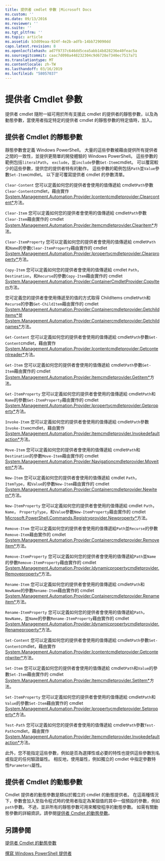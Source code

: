 ```yaml
---
title: 提供者 cmdlet 參數 |Microsoft Docs
ms.custom: ''
ms.date: 09/13/2016
ms.reviewer: ''
ms.suite: ''
ms.tgt_pltfrm: ''
ms.topic: article
ms.assetid: b3d09eaa-924f-4e2b-adfb-14bb729090dd
caps.latest.revision: 8
ms.openlocfilehash: ad7f9737c646dd5cea5abb14b828236e40feac5a
ms.sourcegitcommit: caac7d098a448232304c9d6728e7340ec7517a71
ms.translationtype: MT
ms.contentlocale: zh-TW
ms.lasthandoff: 03/16/2019
ms.locfileid: "58057037"
---
```

# <a name="provider-cmdlet-parameters"></a>提供者 Cmdlet 參數

提供者 cmdlet 隨附一組可用於所有支援此 cmdlet 的提供者的靜態參數，以及為動態參數，當使用者指定特定的提供者 cmdlet 的靜態參數的特定值時，加入。

## <a name="provider-cmdlet-static-parameters"></a>提供者 Cmdlet 的靜態參數

靜態參數會定義 Windows PowerShell。 大量的這些參數被藉由提供所有提供者之間的一致性，並提供更簡單的開發體驗的 Windows PowerShell。 這些參數的範例包括`literalPath`， `exclude`，並`include`參數`Get-Item`cmdlet。 可以覆寫較少的這些參數，提供您的提供者特有的動作。 這些參數的範例包括`Path`並`Value`參數`Set-Item`cmdlet。 以下是可覆寫提供者 cmdlet 的參數清單。

`Clear-Content` 您可以定義如何您的提供者會使用的值傳遞給 cmdlet`Path`參數`Clear-Content`cmdlet，藉由實作[System.Management.Automation.Provider.Icontentcmdletprovider.Clearcontent*](/dotnet/api/System.Management.Automation.Provider.IContentCmdletProvider.ClearContent)方法。

`Clear-Item` 您可以定義如何您的提供者會使用的值傳遞給 cmdlet`Path`參數`Clear-Item`藉由實作的 cmdlet [System.Management.Automation.Provider.Itemcmdletprovider.Clearitem*](/dotnet/api/System.Management.Automation.Provider.ItemCmdletProvider.ClearItem)方法。

`Clear-ItemProperty` 您可以定義如何您的提供者會使用的值傳遞給 cmdlet`Path`和`Name`的參數`Clear-ItemProperty`藉由實作的 cmdlet [System.Management.Automation.Provider.Ipropertycmdletprovider.Clearproperty*](/dotnet/api/System.Management.Automation.Provider.IPropertyCmdletProvider.ClearProperty)方法。

`Copy-Item` 您可以定義如何您的提供者會使用的值傳遞給 cmdlet `Path`， `Destination`，和`Recurse`的參數`Copy-Item`藉由實作的 cmdlet [System.Management.Automation.Provider.ContainerCmdletProvider.CopyItem](/dotnet/api/System.Management.Automation.Provider.ContainerCmdletProvider.CopyItem)方法。

您可定義您的提供者會使用傳遞至的值的方式取得 ChildItems cmdlet`Path`和`Recurse`的參數`Get-ChildItem`藉由實作的 cmdlet [System.Management.Automation.Provider.Containercmdletprovider.Getchilditems*](/dotnet/api/System.Management.Automation.Provider.ContainerCmdletProvider.GetChildItems)並[System.Management.Automation.Provider.Containercmdletprovider.Getchildnames*](/dotnet/api/System.Management.Automation.Provider.ContainerCmdletProvider.GetChildNames)方法。

`Get-Content` 您可以定義如何您的提供者會使用的值傳遞給 cmdlet`Path`參數`Get-Content`cmdlet，藉由實作[System.Management.Automation.Provider.Icontentcmdletprovider.Getcontentreader*](/dotnet/api/System.Management.Automation.Provider.IContentCmdletProvider.GetContentReader)方法。

`Get-Item` 您可以定義如何您的提供者會使用的值傳遞給 cmdlet`Path`參數`Get-Item`藉由實作的 cmdlet [System.Management.Automation.Provider.Itemcmdletprovider.Getitem*](/dotnet/api/System.Management.Automation.Provider.ItemCmdletProvider.GetItem)方法。

`Get-ItemProperty` 您可以定義如何您的提供者會使用的值傳遞給 cmdlet`Path`和`Name`的參數`Get-ItemProperty`藉由實作的 cmdlet [System.Management.Automation.Provider.Ipropertycmdletprovider.Getproperty*](/dotnet/api/System.Management.Automation.Provider.IPropertyCmdletProvider.GetProperty)方法。

`Invoke-Item` 您可以定義如何您的提供者會使用的值傳遞給 cmdlet`Path`參數`Invoke-Item`cmdlet，藉由實作[System.Management.Automation.Provider.Itemcmdletprovider.Invokedefaultaction*](/dotnet/api/System.Management.Automation.Provider.ItemCmdletProvider.InvokeDefaultAction)方法。

`Move-Item` 您可以定義如何您的提供者會使用的值傳遞給 cmdlet`Path`和`Destination`的參數`Move-Item`藉由實作的 cmdlet [System.Management.Automation.Provider.Navigationcmdletprovider.Moveitem*](/dotnet/api/System.Management.Automation.Provider.NavigationCmdletProvider.MoveItem)方法。

`New-Item` 您可以定義如何您的提供者會使用的值傳遞給 cmdlet `Path`， `ItemType`，和`Value`的參數`New-Item`藉由實作的 cmdlet [System.Management.Automation.Provider.Containercmdletprovider.Newitem*](/dotnet/api/System.Management.Automation.Provider.ContainerCmdletProvider.NewItem)方法。

`New-ItemProperty` 您可以定義如何您的提供者會使用的值傳遞給 cmdlet `Path`， `Name`， `PropertyType`，和`Value`參數`New-ItemProperty`藉由實作的 cmdlet [Microsoft.PowerShell.Commands.Registryprovider.Newproperty*](/dotnet/api/Microsoft.PowerShell.Commands.RegistryProvider.NewProperty)方法。

`Remove-Item` 您可以定義如何您的提供者會使用的值傳遞給`Path`並`Recurse`的參數`Remove-Item`藉由實作的 cmdlet [System.Management.Automation.Provider.Containercmdletprovider.Removeitem*](/dotnet/api/System.Management.Automation.Provider.ContainerCmdletProvider.RemoveItem)方法。

`Remove-ItemProperty` 您可以定義如何您的提供者會使用的值傳遞給`Path`並`Name`的參數`Remove-ItemProperty`藉由實作的 cmdlet [System.Management.Automation.Provider.Idynamicpropertycmdletprovider.Removeproperty*](/dotnet/api/System.Management.Automation.Provider.IDynamicPropertyCmdletProvider.RemoveProperty)方法。

`Rename-Item` 您可以定義如何您的提供者會使用的值傳遞給 cmdlet`Path`和`NewName`的參數`Rename-Item`藉由實作的 cmdlet [System.Management.Automation.Provider.Containercmdletprovider.Renameitem*](/dotnet/api/System.Management.Automation.Provider.ContainerCmdletProvider.RenameItem)方法。

`Rename-ItemProperty` 您可以定義如何您的提供者會使用的值傳遞給`Path`， `NewName`，並`Name`的參數`Rename-ItemProperty`藉由實作的 cmdlet [System.Management.Automation.Provider.Idynamicpropertycmdletprovider.Renameproperty*](/dotnet/api/System.Management.Automation.Provider.IDynamicPropertyCmdletProvider.RenameProperty)方法。

`Set-Content` 您可以定義如何您的提供者會使用的值傳遞給 cmdlet`Path`參數`Set-Content`cmdlet，藉由實作[System.Management.Automation.Provider.Icontentcmdletprovider.Getcontentwriter*](/dotnet/api/System.Management.Automation.Provider.IContentCmdletProvider.GetContentWriter)方法。

`Set-Item` 您可以定義如何您的提供者會使用的值傳遞給 cmdlet`Path`和`Value`的參數`Set-Item`藉由實作的 cmdlet [System.Management.Automation.Provider.Itemcmdletprovider.Setitem*](/dotnet/api/System.Management.Automation.Provider.ItemCmdletProvider.SetItem)方法。

`Set-ItemProperty` 您可以定義如何您的提供者會使用的值傳遞給 cmdlet`Path`和`Value`的參數`Set-Item`藉由實作的 cmdlet [System.Management.Automation.Provider.Ipropertycmdletprovider.Setproperty*](/dotnet/api/System.Management.Automation.Provider.IPropertyCmdletProvider.SetProperty)方法。

`Test-Path` 您可以定義如何您的提供者會使用的值傳遞給 cmdlet`Path`參數`Test-Path`cmdlet，藉由實作[System.Management.Automation.Provider.Itemcmdletprovider.Invokedefaultaction*](/dotnet/api/System.Management.Automation.Provider.ItemCmdletProvider.InvokeDefaultAction)方法。

此外，您不能指定這些參數，例如是否為選擇性或必要的特性也提供這些參數別名或指定的任何驗證屬性。 相反地，使用屬性，例如獨立的 cmdlet 中指定參數特性`Parameters`屬性。

## <a name="provider-cmdlet-dynamic-parameters"></a>提供者 Cmdlet 的動態參數

Cmdlet 提供者的動態參數是類似於獨立的 cmdlet 的動態提供者。 在這兩種情況下，參數會加入至指令程式時的使用者指定為某個值的其中一個預設的參數，例如`path`參數。 不過，並非所有的靜態參數可用來觸發程序的動態參數。 如需有關動態參數的詳細資訊，請參閱[提供者 Cmdlet 的動態參數](./provider-cmdlet-dynamic-parameters.md)。

## <a name="see-also"></a>另請參閱

[提供者 Cmdlet 的動態參數](./provider-cmdlet-dynamic-parameters.md)

[撰寫 Windows PowerShell 提供者](./writing-a-windows-powershell-provider.md)